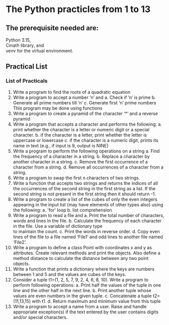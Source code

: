# The Python practicles from 1 to 13
## The prerequisite needed are:
Python 3.15,\
Cmath library, and\
venv for the virtual environment.
## Practical List
### List of Practicals
1. Write a program to find the roots of a quadratic equation
2. Write a program to accept a number ‘n’ and a. Check if ’n’ is prime b. Generate all prime
numbers till ‘n’ c. Generate first ‘n’ prime numbers This program may be done using functions
3. Write a program to create a pyramid of the character ‘*’ and a reverse pyramid
4. Write a program that accepts a character and performs the following:
a. print whether the character is a letter or numeric digit or a special character.
b. if the character is a letter, print whether the letter is uppercase or lowercase
c. if the character is a numeric digit, prints its name in text (e.g., if input is 9, output is
NINE)
5. Write a program to perform the following operations on a string
a. Find the frequency of a character in a string.
b. Replace a character by another character in a string.
c. Remove the first occurrence of a character from a string.
d. Remove all occurrences of a character from a string.
6. Write a program to swap the first n characters of two strings.
7. Write a function that accepts two strings and returns the indices of all the occurrences of the
second string in the first string as a list. If the second string is not present in the first string then
it should return -1.
8. Write a program to create a list of the cubes of only the even integers appearing in the input
list (may have elements of other types also) using the following:
a. 'for' loop
b. list comprehension
9. Write a program to read a file and
a. Print the total number of characters, words and lines in the file.
b. Calculate the frequency of each character in the file. Use a variable of dictionary type\
to maintain the count.
c. Print the words in reverse order.
d. Copy even lines of the file to a file named ‘File1’ and odd lines to another file named
‘File2’.
10. Write a program to define a class Point with coordinates x and y as attributes. Create
relevant methods and print the objects. Also define a method distance to calculate the distance
between any two point objects.
11. Write a function that prints a dictionary where the keys are numbers between 1 and 5 and
the values are cubes of the keys.
12. Consider a tuple t1=(1, 2, 5, 7, 9, 2, 4, 6, 8, 10). Write a program to perform following
operations:
a. Print half the values of the tuple in one line and the other half in the next line.
b. Print another tuple whose values are even numbers in the given tuple.
c. Concatenate a tuple t2=(11,13,15) with t1.
d. Return maximum and minimum value from this tuple
13. Write a program to accept a name from a user. Raise and handle appropriate exception(s) if
the text entered by the user contains digits and/or special characters.
